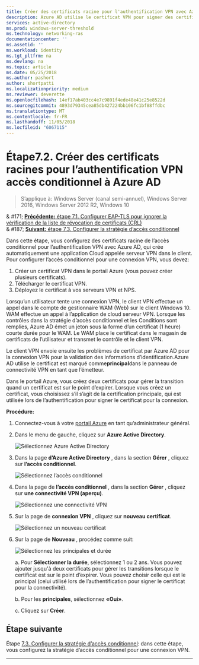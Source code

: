 ```yaml
---
title: Créer des certificats racine pour l'authentification VPN avec AzureAD
description: Azure AD utilise le certificat VPN pour signer des certificats émis pour les clients Windows 10 lors de l’authentification à Azure AD pour une connexion VPN. Le certificat marqué comme principal est l’émetteur qui utilise Azure AD.
services: active-directory
ms.prod: windows-server-threshold
ms.technology: networking-ras
documentationcenter: ''
ms.assetid: ''
ms.workload: identity
ms.tgt_pltfrm: na
ms.devlang: na
ms.topic: article
ms.date: 05/25/2018
ms.author: pashort
author: shortpatti
ms.localizationpriority: medium
ms.reviewer: deverette
ms.openlocfilehash: 14ef17ab403cc4e7c9891f4ede48e41c25e8522d
ms.sourcegitcommit: 4893d79345cea85db427224bb106fc1bf88ffdbc
ms.translationtype: MT
ms.contentlocale: fr-FR
ms.lasthandoff: 11/05/2018
ms.locfileid: "6067115"
---
```

# Étape7.2. Créer des certificats racines pour l’authentification VPN accès conditionnel à Azure AD

>S’applique à: Windows Server (canal semi-annuel), Windows Server 2016, Windows Server 2012 R2, Windows 10

& #171;  [ **Précédente:** étape 7.1. Configurer EAP-TLS pour ignorer la vérification de la liste de révocation de certificats (CRL)](vpn-config-eap-tls-to-ignore-crl-checking.md)<br>
& #187; [ **Suivant:** étape 7.3. Configurer la stratégie d’accès conditionnel](vpn-config-conditional-access-policy.md)

Dans cette étape, vous configurez des certificats racine de l’accès conditionnel pour l’authentification VPN avec Azure AD, qui crée automatiquement une application Cloud appelée serveur VPN dans le client. Pour configurer l’accès conditionnel pour une connexion VPN, vous devez:

1. Créer un certificat VPN dans le portail Azure (vous pouvez créer plusieurs certificats).
2. Télécharger le certificat VPN.
2. Déployez le certificat à vos serveurs VPN et NPS.

Lorsqu’un utilisateur tente une connexion VPN, le client VPN effectue un appel dans le compte de gestionnaire WAM (Web) sur le client Windows 10. WAM effectue un appel à l’application de cloud serveur VPN. Lorsque les contrôles dans la stratégie d’accès conditionnel et les Conditions sont remplies, Azure AD émet un jeton sous la forme d’un certificat (1 heure) courte durée pour le WAM. Le WAM place le certificat dans le magasin de certificats de l’utilisateur et transmet le contrôle et le client VPN.  

Le client VPN envoie ensuite les problèmes de certificat par Azure AD pour la connexion VPN pour la validation des informations d’identification.Azure AD utilise le certificat est marqué comme**principal**dans le panneau de connectivité VPN en tant que l’émetteur. 

Dans le portail Azure, vous créez deux certificats pour gérer la transition quand un certificat est sur le point d’expirer. Lorsque vous créez un certificat, vous choisissez s’il s’agit de la certification principale, qui est utilisée lors de l’authentification pour signer le certificat pour la connexion.

**Procédure:**

1. Connectez-vous à votre [portail Azure](https://portal.azure.com) en tant qu’administrateur général.

2. Dans le menu de gauche, cliquez sur **Azure Active Directory**. 

    ![Sélectionnez Azure Active Directory](../../media/Always-On-Vpn/01.png)

3. Dans la page **d’Azure Active Directory** , dans la section **Gérer** , cliquez sur **l’accès conditionnel**.

    ![Sélectionnez l’accès conditionnel](../../media/Always-On-Vpn/02.png)

4. Dans la page de **l’accès conditionnel** , dans la section **Gérer** , cliquez sur **une connectivité VPN (aperçu)**.

    ![Sélectionnez une connectivité VPN](../../media/Always-On-Vpn/03.png)

5. Sur la page de **connexion VPN** , cliquez sur **nouveau certificat**.

    ![Sélectionnez un nouveau certificat](../../media/Always-On-Vpn/04.png)

6. Sur la page de **Nouveau** , procédez comme suit:

    ![Sélectionnez les principales et durée](../../media/Always-On-Vpn/05.png)

    a. Pour **Sélectionner la durée**, sélectionnez 1 ou 2 ans. Vous pouvez ajouter jusqu'à deux certificats pour gérer les transitions lorsque le certificat est sur le point d’expirer. Vous pouvez choisir celle qui est le principal (celui utilisé lors de l’authentification pour signer le certificat pour la connectivité).

    b. Pour les **principales**, sélectionnez **«Oui»**.

    c. Cliquez sur **Créer**.

## Étape suivante
Étape [7.3. Configurer la stratégie d’accès conditionnel](vpn-config-conditional-access-policy.md): dans cette étape, vous configurez la stratégie d’accès conditionnel pour une connexion VPN. 

---